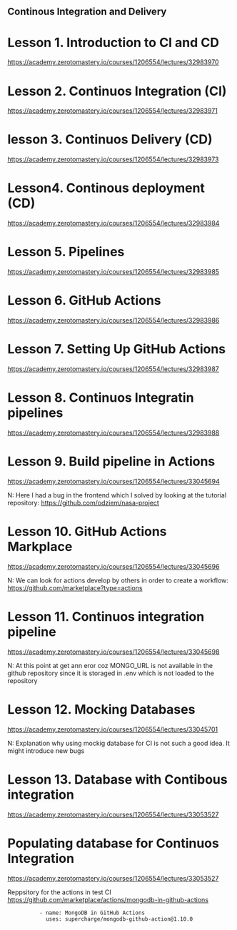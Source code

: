 ## Continous Integration and Delivery

# Lesson 1. Introduction to CI and CD

https://academy.zerotomastery.io/courses/1206554/lectures/32983970

# Lesson 2. Continuos Integration (CI)

https://academy.zerotomastery.io/courses/1206554/lectures/32983971

# lesson 3. Continuos Delivery (CD)

https://academy.zerotomastery.io/courses/1206554/lectures/32983973

# Lesson4. Continous deployment (CD)

https://academy.zerotomastery.io/courses/1206554/lectures/32983984

# Lesson 5. Pipelines

https://academy.zerotomastery.io/courses/1206554/lectures/32983985

# Lesson 6. GitHub Actions

https://academy.zerotomastery.io/courses/1206554/lectures/32983986

# Lesson 7. Setting Up GitHub Actions

https://academy.zerotomastery.io/courses/1206554/lectures/32983987

# Lesson 8. Continuos Integratin pipelines

https://academy.zerotomastery.io/courses/1206554/lectures/32983988

# Lesson 9. Build pipeline in Actions

https://academy.zerotomastery.io/courses/1206554/lectures/33045694

N: Here I had a bug in the frontend which I solved by looking at the tutorial repository:
https://github.com/odziem/nasa-project

# Lesson 10. GitHub Actions Markplace

https://academy.zerotomastery.io/courses/1206554/lectures/33045696

N: We can look for actions develop by others in order to create a workflow:
https://github.com/marketplace?type=actions

# Lesson 11. Continuos integration pipeline

https://academy.zerotomastery.io/courses/1206554/lectures/33045698

N: At this point at get ann eror coz MONGO_URL is not available in the github repository since it is storaged in .env which is not loaded to the repository

# Lesson 12. Mocking Databases

https://academy.zerotomastery.io/courses/1206554/lectures/33045701

N: Explanation why using mockig database for CI is not such a good idea. It might introduce new bugs

# Lesson 13. Database with Contibous integration

https://academy.zerotomastery.io/courses/1206554/lectures/33053527

# Populating database for Continuos Integration

https://academy.zerotomastery.io/courses/1206554/lectures/33053527

Reppsitory for the actions in test CI
https://github.com/marketplace/actions/mongodb-in-github-actions

              - name: MongoDB in GitHub Actions
                uses: supercharge/mongodb-github-action@1.10.0

